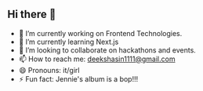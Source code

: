 ## Hi there 👋

<!--
**deekshaasingh/deekshaasingh** is a ✨ _special_ ✨ repository because its `README.md` (this file) appears on your GitHub profile.

Here are some ideas to get you started:
-->

- 🔭 I’m currently working on Frontend Technologies.
- 🌱 I’m currently learning Next.js
- 👯 I’m looking to collaborate on hackathons and events.
- 📫 How to reach me: deekshasin1111@gmail.com
- 😄 Pronouns: it/girl
- ⚡ Fun fact: Jennie's album is a bop!!!



